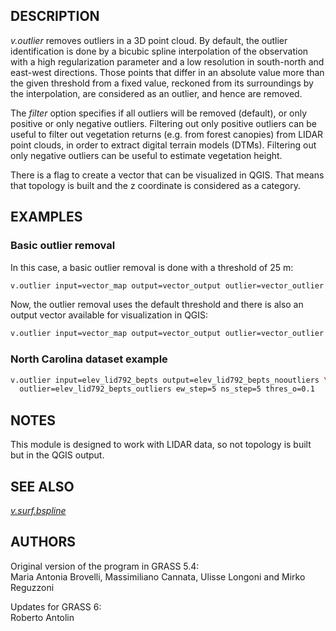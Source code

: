 ## DESCRIPTION

*v.outlier* removes outliers in a 3D point cloud. By default, the
outlier identification is done by a bicubic spline interpolation of the
observation with a high regularization parameter and a low resolution in
south-north and east-west directions. Those points that differ in an
absolute value more than the given threshold from a fixed value,
reckoned from its surroundings by the interpolation, are considered as
an outlier, and hence are removed.

The *filter* option specifies if all outliers will be removed (default),
or only positive or only negative outliers. Filtering out only positive
outliers can be useful to filter out vegetation returns (e.g. from
forest canopies) from LIDAR point clouds, in order to extract digital
terrain models (DTMs). Filtering out only negative outliers can be
useful to estimate vegetation height.

There is a flag to create a vector that can be visualized in QGIS. That
means that topology is built and the z coordinate is considered as a
category.

## EXAMPLES

### Basic outlier removal

In this case, a basic outlier removal is done with a threshold of 25 m:

```sh
v.outlier input=vector_map output=vector_output outlier=vector_outlier thres_O=25
```

Now, the outlier removal uses the default threshold and there is also an
output vector available for visualization in QGIS:

```sh
v.outlier input=vector_map output=vector_output outlier=vector_outlier qgis=vector_qgis
```

### North Carolina dataset example

```sh
v.outlier input=elev_lid792_bepts output=elev_lid792_bepts_nooutliers \
  outlier=elev_lid792_bepts_outliers ew_step=5 ns_step=5 thres_o=0.1
```

## NOTES

This module is designed to work with LIDAR data, so not topology is
built but in the QGIS output.

## SEE ALSO

*[v.surf.bspline](v.surf.bspline.md)*

## AUTHORS

Original version of the program in GRASS 5.4:  
Maria Antonia Brovelli, Massimiliano Cannata, Ulisse Longoni and Mirko
Reguzzoni  
  
Updates for GRASS 6:  
Roberto Antolin
